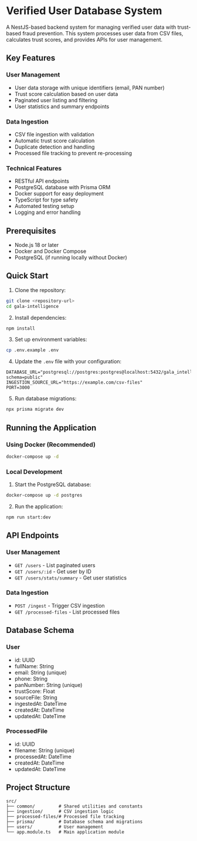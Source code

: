 # Verified User Database System

A NestJS-based backend system for managing verified user data with trust-based fraud prevention. This system processes user data from CSV files, calculates trust scores, and provides APIs for user management.

## Key Features

### User Management
- User data storage with unique identifiers (email, PAN number)
- Trust score calculation based on user data
- Paginated user listing and filtering
- User statistics and summary endpoints

### Data Ingestion
- CSV file ingestion with validation
- Automatic trust score calculation
- Duplicate detection and handling
- Processed file tracking to prevent re-processing

### Technical Features
- RESTful API endpoints
- PostgreSQL database with Prisma ORM
- Docker support for easy deployment
- TypeScript for type safety
- Automated testing setup
- Logging and error handling

## Prerequisites

- Node.js 18 or later
- Docker and Docker Compose
- PostgreSQL (if running locally without Docker)

## Quick Start

1. Clone the repository:
```bash
git clone <repository-url>
cd gala-intelligence
```

2. Install dependencies:
```bash
npm install
```

3. Set up environment variables:
```bash
cp .env.example .env
```

4. Update the `.env` file with your configuration:
```
DATABASE_URL="postgresql://postgres:postgres@localhost:5432/gala_intelligence?schema=public"
INGESTION_SOURCE_URL="https://example.com/csv-files"
PORT=3000
```

5. Run database migrations:
```bash
npx prisma migrate dev
```

## Running the Application

### Using Docker (Recommended)
```bash
docker-compose up -d
```

### Local Development
1. Start the PostgreSQL database:
```bash
docker-compose up -d postgres
```

2. Run the application:
```bash
npm run start:dev
```

## API Endpoints

### User Management
- `GET /users` - List paginated users
- `GET /users/:id` - Get user by ID
- `GET /users/stats/summary` - Get user statistics

### Data Ingestion
- `POST /ingest` - Trigger CSV ingestion
- `GET /processed-files` - List processed files

## Database Schema

### User
- id: UUID
- fullName: String
- email: String (unique)
- phone: String
- panNumber: String (unique)
- trustScore: Float
- sourceFile: String
- ingestedAt: DateTime
- createdAt: DateTime
- updatedAt: DateTime

### ProcessedFile
- id: UUID
- filename: String (unique)
- processedAt: DateTime
- createdAt: DateTime
- updatedAt: DateTime

## Project Structure

```
src/
├── common/         # Shared utilities and constants
├── ingestion/      # CSV ingestion logic
├── processed-files/# Processed file tracking
├── prisma/         # Database schema and migrations
├── users/          # User management
└── app.module.ts   # Main application module
```